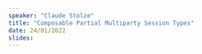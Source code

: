 ```yaml
---
speaker: "Claude Stolze"
title: "Composable Partial Multiparty Session Types"
date: 24/01/2022
slides: 
---
```

